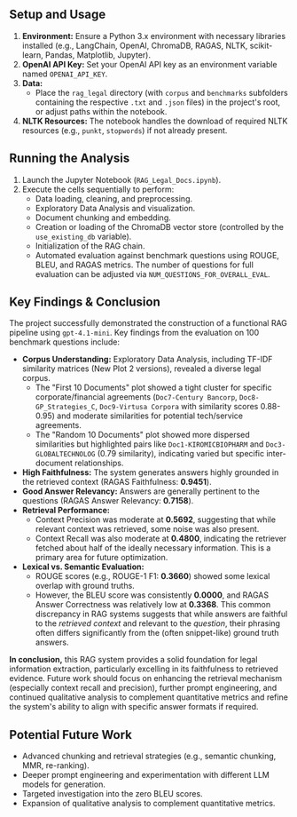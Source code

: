
## Setup and Usage

1.  **Environment:** Ensure a Python 3.x environment with necessary libraries installed (e.g., LangChain, OpenAI, ChromaDB, RAGAS, NLTK, scikit-learn, Pandas, Matplotlib, Jupyter).
2.  **OpenAI API Key:** Set your OpenAI API key as an environment variable named `OPENAI_API_KEY`.
3.  **Data:**
    *   Place the `rag_legal` directory (with `corpus` and `benchmarks` subfolders containing the respective `.txt` and `.json` files) in the project's root, or adjust paths within the notebook.
4.  **NLTK Resources:** The notebook handles the download of required NLTK resources (e.g., `punkt`, `stopwords`) if not already present.

## Running the Analysis

1.  Launch the Jupyter Notebook (`RAG_Legal_Docs.ipynb`).
2.  Execute the cells sequentially to perform:
    *   Data loading, cleaning, and preprocessing.
    *   Exploratory Data Analysis and visualization.
    *   Document chunking and embedding.
    *   Creation or loading of the ChromaDB vector store (controlled by the `use_existing_db` variable).
    *   Initialization of the RAG chain.
    *   Automated evaluation against benchmark questions using ROUGE, BLEU, and RAGAS metrics. The number of questions for full evaluation can be adjusted via `NUM_QUESTIONS_FOR_OVERALL_EVAL`.

## Key Findings & Conclusion

The project successfully demonstrated the construction of a functional RAG pipeline using `gpt-4.1-mini`. Key findings from the evaluation on 100 benchmark questions include:

*   **Corpus Understanding:** Exploratory Data Analysis, including TF-IDF similarity matrices (New Plot 2 versions), revealed a diverse legal corpus.
    *   The "First 10 Documents" plot showed a tight cluster for specific corporate/financial agreements (`Doc7-Century Bancorp`, `Doc8-GP_Strategies_C`, `Doc9-Virtusa Corpora` with similarity scores 0.88-0.95) and moderate similarities for potential tech/service agreements.
    *   The "Random 10 Documents" plot showed more dispersed similarities but highlighted pairs like `Doc1-KIROMICBIOPHARM` and `Doc3-GLOBALTECHNOLOG` (0.79 similarity), indicating varied but specific inter-document relationships.
*   **High Faithfulness:** The system generates answers highly grounded in the retrieved context (RAGAS Faithfulness: **0.9451**).
*   **Good Answer Relevancy:** Answers are generally pertinent to the questions (RAGAS Answer Relevancy: **0.7158**).
*   **Retrieval Performance:**
    *   Context Precision was moderate at **0.5692**, suggesting that while relevant context was retrieved, some noise was also present.
    *   Context Recall was also moderate at **0.4800**, indicating the retriever fetched about half of the ideally necessary information. This is a primary area for future optimization.
*   **Lexical vs. Semantic Evaluation:**
    *   ROUGE scores (e.g., ROUGE-1 F1: **0.3660**) showed some lexical overlap with ground truths.
    *   However, the BLEU score was consistently **0.0000**, and RAGAS Answer Correctness was relatively low at **0.3368**. This common discrepancy in RAG systems suggests that while answers are faithful to the *retrieved context* and relevant to the *question*, their phrasing often differs significantly from the (often snippet-like) ground truth answers.

**In conclusion,** this RAG system provides a solid foundation for legal information extraction, particularly excelling in its faithfulness to retrieved evidence. Future work should focus on enhancing the retrieval mechanism (especially context recall and precision), further prompt engineering, and continued qualitative analysis to complement quantitative metrics and refine the system's ability to align with specific answer formats if required.

## Potential Future Work

*   Advanced chunking and retrieval strategies (e.g., semantic chunking, MMR, re-ranking).
*   Deeper prompt engineering and experimentation with different LLM models for generation.
*   Targeted investigation into the zero BLEU scores.
*   Expansion of qualitative analysis to complement quantitative metrics.

